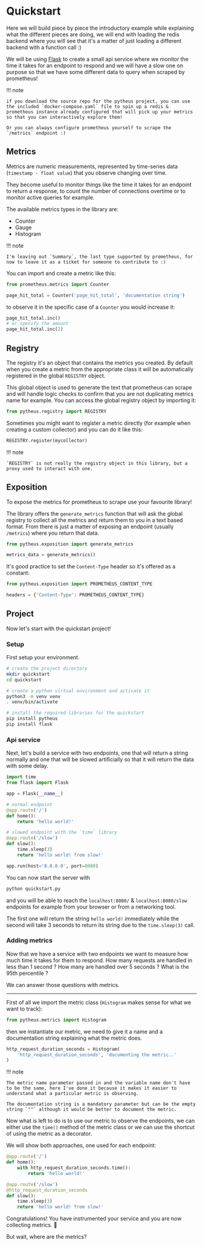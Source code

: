 # Quickstart

Here we will build piece by piece the introductory example while explaining what the different pieces are doing, we will end with loading the redis backend where you will see that it's a matter of just loading a different backend with a function call :)

We will be using [Flask](https://flask.palletsprojects.com) to create a small api service where we monitor the time it takes for an endpoint to respond and we will have a slow one on purpose so that we have some different data to query when scraped by prometheus!

!!! note

    if you download the source repo for the pytheus project, you can use the included `docker-compose.yaml` file to spin up a redis & prometheus instance already configured that will pick up your metrics so that you can interactively explore them!

    Or you can always configure prometheus yourself to scrape the `/metrics` endpoint :)

## Metrics

Metrics are numeric measurements, represented by time-series data (`timestamp - float value`) that you observe changing over time.

They become useful to monitor things like the time it takes for an endpoint to return a response, to count the number of connections overtime or to monitor active queries for example.

The available metrics types in the library are:

- Counter
- Gauge
- Histogram

!!! note

    I'm leaving out `Summary`, the last type supported by prometheus, for now to leave it as a ticket for someone to contribute to :)

You can import and create a metric like this:

```python
from prometheus.metrics import Counter

page_hit_total = Counter('page_hit_total', 'documentation string')
```

to observe it in the specific case of a `Counter` you would increase it:

```python
page_hit_total.inc()
# or specify the amount
page_hit_total.inc(2)
```

## Registry

The registry it's an object that contains the metrics you created. By default when you create a metric from the appropriate class it will be automatically registered in the global `REGISTRY` object.

This global object is used to generate the text that prometheus can scrape and will handle logic checks to confirm that you are not duplicating metrics name for example.
You can access the global registry object by importing it:

```python
from pytheus.registry import REGISTRY
```

Sometimes you might want to register a metric directly (for example when creating a custom collector) and you can do it like this:

```python
REGISTRY.register(mycollector)
```

!!! note

    `REGISTRY` is not really the registry object in this library, but a proxy used to interact with one.

## Exposition

To expose the metrics for prometheus to scrape use your favourite library!

The library offers the `generate_metrics` function that will ask the global registry to collect all the metrics and return them to you in a text based format. From there is just a matter of exposing an endpoint (usually `/metrics`) where you return that data.

```python
from pytheus.exposition import generate_metrics

metrics_data = generate_metrics()
```

It's good practice to set the `Content-Type` header so it's offered as a constant:

```python
from pytheus.exposition import PROMETHEUS_CONTENT_TYPE

headers = {'Content-Type': PROMETHEUS_CONTENT_TYPE}
```

## Project

Now let's start with the quickstart project!

### Setup

First setup your environment.

```bash
# create the project directory
mkdir quickstart
cd quickstart

# create a python virtual environment and activate it
python3 -m venv venv
. venv/bin/activate

# install the required libraries for the quickstart
pip install pytheus
pip install flask
```

### Api service

Next, let's build a service with two endpoints, one that will return a string normally and one that will be slowed artificially so that it will return the data with some delay.

```python title="quickstart.py"
import time
from flask import Flask

app = Flask(__name__)

# normal endpoint
@app.route('/')
def home():
    return 'hello world!'

# slowed endpoint with the `time` library
@app.route('/slow')
def slow():
    time.sleep(3)
    return 'hello world! from slow!'

app.run(host='0.0.0.0', port=8080)
```

You can now start the server with
```bash
python quickstart.py
```

and you will be able to reach the `localhost:8080/` & `localhost:8080/slow` endpoints for example from your browser or from a networking tool.

The first one will return the string `hello world!` immediately while the second will take 3 seconds to return its string due to the `time.sleep(3)` call.

### Adding metrics

Now that we have a service with two endpoints we want to measure how much time it takes for them to respond. How many requests are handled in less than 1 second ? How many are handled over 5 seconds ? What is the 95th percentile ?

We can answer those questions with metrics.

---

First of all we import the metric class (`Histogram` makes sense for what we want to track):

```python
from pytheus.metrics import Histogram
```

then we instantiate our metric, we need to give it a name and a documentation string explaining what the metric does.

```python
http_request_duration_seconds = Histogram(
    'http_request_duration_seconds', 'documenting the metric..'
)
```

!!! note

    The metric name parameter passed in and the variable name don't have to be the same, here I've done it because it makes it easier to understand what a particular metric is observing.

    The documentation string is a mandatory parameter but can be the empty string `""` although it would be better to document the metric.

Now what is left to do is to use our metric to observe the endpoints, we can either use the `time()` method of the metric class or we can use the shortcut of using the metric as a decorator.

We will show both approaches, one used for each endpoint:

```python hl_lines="3" title="track time with the context manager"
@app.route('/')
def home():
    with http_request_duration_seconds.time():
        return 'hello world!'
```

```python hl_lines="2" title="track time with the decorator shortcut"
@app.route('/slow')
@http_request_duration_seconds
def slow():
    time.sleep(3)
    return 'hello world! from slow!'
```

Congratulations! You have instrumented your service and you are now collecting metrics. 🎉

But wait, where are the metrics?
